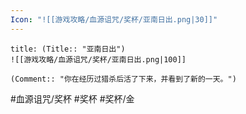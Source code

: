```yaml
---
Icon: "![[游戏攻略/血源诅咒/奖杯/亚南日出.png|30]]"
---
```

```ad-common-gold-trophy
title: (Title:: "亚南日出")
![[游戏攻略/血源诅咒/奖杯/亚南日出.png|100]]

(Comment:: "你在经历过猎杀后活了下来，并看到了新的一天。")
```

#血源诅咒/奖杯 #奖杯 #奖杯/金
